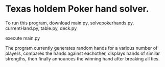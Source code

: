 Texas holdem Poker hand solver.
================================


To run this program, download main.py, solvepokerhands.py, currentHand.py, table.py, deck.py

execute main.py

The program currently generates random hands for a various number of players, compares the 
hands against eachother, displays hands of similar strengths, then finally announces
the winning hand after breaking all ties.

